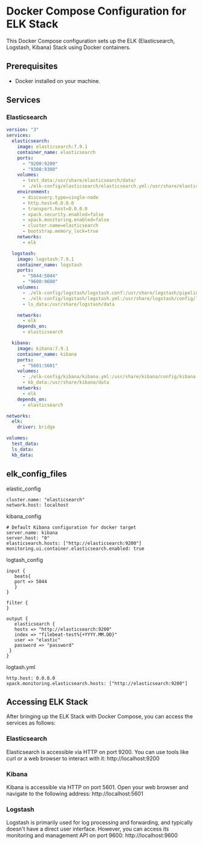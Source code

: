 # Docker Compose Configuration for ELK Stack

This Docker Compose configuration sets up the ELK (Elasticsearch, Logstash, Kibana) Stack using Docker containers.

## Prerequisites

- Docker installed on your machine.

## Services

### Elasticsearch

```yaml
version: "3"
services:
  elasticsearch:
    image: elasticsearch:7.9.1
    container_name: elasticsearch
    ports:
      - "9200:9200"
      - "9300:9300"
    volumes:
      - test_data:/usr/share/elasticsearch/data/
      - ./elk-config/elasticsearch/elasticsearch.yml:/usr/share/elasticsearch/config/elasticsearch.yml
    environment:
      - discovery.type=single-node
      - http.host=0.0.0.0
      - transport.host=0.0.0.0
      - xpack.security.enabled=false
      - xpack.monitoring.enabled=false
      - cluster.name=elasticsearch
      - bootstrap.memory_lock=true
    networks:
      - elk

  logstash:
    image: logstash:7.9.1
    container_name: logstash
    ports:
      - "5044:5044"
      - "9600:9600"
    volumes:
      - ./elk-config/logstash/logstash.conf:/usr/share/logstash/pipeline/logstash.conf
      - ./elk-config/logstash/logstash.yml:/usr/share/logstash/config/logstash.yml
      - ls_data:/usr/share/logstash/data

    networks:
      - elk
    depends_on:
      - elasticsearch

  kibana:
    image: kibana:7.9.1
    container_name: kibana
    ports:
      - "5601:5601"
    volumes:
      - ./elk-config/kibana/kibana.yml:/usr/share/kibana/config/kibana.yml
      - kb_data:/usr/share/kibana/data
    networks:
      - elk
    depends_on:
      - elasticsearch

networks:
  elk:
    driver: bridge

volumes:
  test_data:
  ls_data:
  kb_data:
```

## elk_config_files

elastic_config

```
cluster.name: "elasticsearch"
network.host: localhost
```

kibana_config

```
# Default Kibana configuration for docker target
server.name: kibana
server.host: "0"
elasticsearch.hosts: ["http://elasticsearch:9200"]
monitoring.ui.container.elasticsearch.enabled: true
```

logtash_config

```
input {
   beats{
   port => 5044
   }
}

filter {
}

output {
   elasticsearch {
   hosts => "http://elasticsearch:9200"
   index => "filebeat-test%{+YYYY.MM.DD}"
   user => "elastic"
   password => "password"
 }
}
```

logtash.yml

```
http.host: 0.0.0.0
xpack.monitoring.elasticsearch.hosts: ["http://elasticsearch:9200"]
```

## Accessing ELK Stack

After bringing up the ELK Stack with Docker Compose, you can access the services as follows:

### Elasticsearch

Elasticsearch is accessible via HTTP on port 9200. You can use tools like curl or a web browser to interact with it:
http://localhost:9200

### Kibana

Kibana is accessible via HTTP on port 5601. Open your web browser and navigate to the following address:
http://localhost:5601

### Logstash

Logstash is primarily used for log processing and forwarding, and typically doesn't have a direct user interface. However, you can access its monitoring and management API on port 9600:
http://localhost:9600
